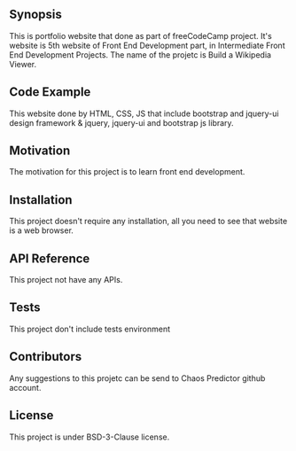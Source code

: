 ## Synopsis

This is portfolio website that done as part of freeCodeCamp project. It's website is 5th website of Front End Development part, in Intermediate Front End Development Projects. The name of the projetc is Build a Wikipedia Viewer.

## Code Example

This website done by HTML, CSS, JS that include bootstrap and jquery-ui design framework & jquery, jquery-ui and bootstrap js library.

## Motivation

The motivation for this project is to learn front end development.

## Installation

This project doesn't require any installation, all you need to see that website is a web browser.

## API Reference

This project not have any APIs. 

## Tests

This project don't include tests environment

## Contributors

Any suggestions to this projetc can be send to Chaos Predictor github account.

## License

This project is under BSD-3-Clause license.

